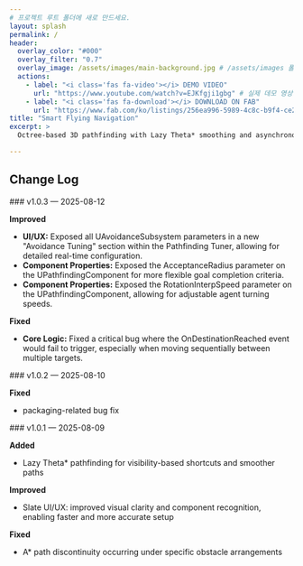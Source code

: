 ```yaml
---
# 프로젝트 루트 폴더에 새로 만드세요.
layout: splash
permalink: /
header:
  overlay_color: "#000"
  overlay_filter: "0.7"
  overlay_image: /assets/images/main-background.jpg # /assets/images 폴더에 배경 이미지를 넣어주세요.
  actions:
    - label: "<i class='fas fa-video'></i> DEMO VIDEO"
      url: "https://www.youtube.com/watch?v=EJKfgji1gbg" # 실제 데모 영상 링크로 수정
    - label: "<i class='fas fa-download'></i> DOWNLOAD ON FAB"
      url: "https://www.fab.com/ko/listings/256ea996-5989-4c8c-b9f4-ce2182fe0999"
title: "Smart Flying Navigation"
excerpt: >
  Octree-based 3D pathfinding with Lazy Theta* smoothing and asynchronous 3D ORCA avoidance, enabling natural and efficient multi-agent flight in large, complex worlds.

---
```


## Change Log

<div class="changelog-entry" markdown="1">
### v1.0.3 — 2025-08-12

**Improved**

- **UI/UX:** Exposed all UAvoidanceSubsystem parameters in a new "Avoidance Tuning" section within the Pathfinding Tuner, allowing for detailed real-time configuration.
- **Component Properties:** Exposed the AcceptanceRadius parameter on the UPathfindingComponent for more flexible goal completion criteria.
- **Component Properties:** Exposed the RotationInterpSpeed parameter on the UPathfindingComponent, allowing for adjustable agent turning speeds.

**Fixed**

- **Core Logic:** Fixed a critical bug where the OnDestinationReached event would fail to trigger, especially when moving sequentially between multiple targets.
</div>

<div class="changelog-entry" markdown="1">
### v1.0.2 — 2025-08-10

**Fixed**

- packaging-related bug fix
</div>

<div class="changelog-entry" markdown="1">
### v1.0.1 — 2025-08-09

**Added**

- Lazy Theta* pathfinding for visibility-based shortcuts and smoother paths

**Improved**

- Slate UI/UX: improved visual clarity and component recognition, enabling faster and more accurate setup

**Fixed**

- A* path discontinuity occurring under specific obstacle arrangements
</div>